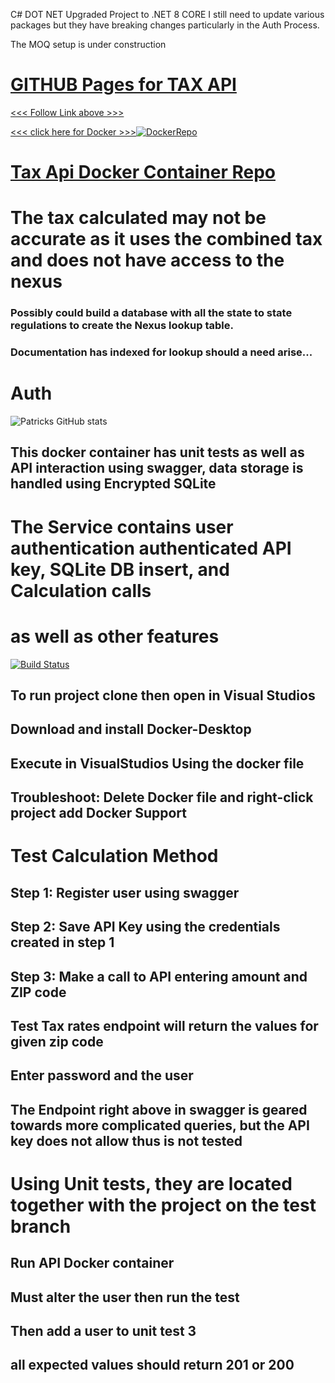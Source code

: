 C# DOT NET
Upgraded Project to .NET 8 CORE
I still need to update various packages but they have breaking changes particularly in the Auth Process. 

The MOQ setup is under construction
<a href="https://patrick-gourdet.github.io/TaxDemo/" /><h1>GITHUB Pages for TAX API</h1> <<< Follow Link above >>></a>

<a width=150 href="https://hub.docker.com/r/pgourdet/taxdemo"><<< click here for Docker >>>![DockerRepo](https://raisingcodeblog.com/wp-content/uploads/2019/03/whale-from-docker-logo-small-min.png)<h1>Tax Api Docker Container Repo</h1></a>


# The tax calculated may not be accurate as it uses the combined tax and does not have access to the nexus 
### Possibly could build a database with all the state to state regulations to create the Nexus lookup table.
### Documentation has indexed for lookup should a need arise...
# Auth
![Patricks GitHub stats](https://github-readme-stats.vercel.app/api?username=patrick-gourdet&count_private=true)
## This docker container has unit tests as well as API interaction using swagger, data storage is handled using Encrypted SQLite

# The Service contains user authentication authenticated API key, SQLite DB insert, and Calculation calls
# as well as other features

[![Build Status](https://img.shields.io/badge/Development-build-green)](https://fedigital.org)</br>

## To run project clone then open in Visual Studios 
## Download and install Docker-Desktop
## Execute in VisualStudios Using the docker file

## Troubleshoot: Delete Docker file and right-click project add Docker Support

# Test Calculation Method 
## Step 1: Register user using swagger
## Step 2: Save API Key using the credentials created in step 1
## Step 3: Make a call to API entering amount and ZIP code

## Test Tax rates endpoint will return the values for given zip code
## Enter password and the user 
## The Endpoint right above in swagger is geared towards more complicated queries, but the API key does not allow thus is not tested

# Using Unit tests, they are located together with the project on the test branch
## Run API Docker container 
## Must alter the user then run the test
## Then add a user to unit test 3
## all expected values should return 201 or 200

